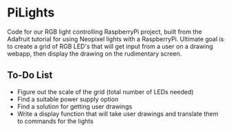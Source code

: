 # PiLights
Code for our RGB light controlling RaspberryPi project, built from the Adafruit tutorial for using Neopixel lights with a RaspberryPi. Ultimate goal is to create a grid of RGB LED's that will get input from a user on a drawing webapp, then display the drawing on the rudimentary screen.


## To-Do List
- Figure out the scale of the grid (total number of LEDs needed)
- Find a suitable power supply option
- Find a solution for getting user drawings
- Write a display function that will take user drawings and translate them to commands for the lights
